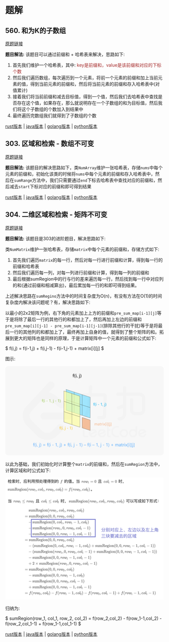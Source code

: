 # 题解

## 560. 和为K的子数组

[原题链接](https://leetcode-cn.com/problems/subarray-sum-equals-k/)

**题目解法:** 该题目可以通过前缀和 + 哈希表来解决，思路如下:

1. 首先我们维护一个哈希表，其中: <span style="color: brown;">key是前缀和，value是该前缀和对应的下标个数</span>
2. 然后我们遍历数组，每次遍历到一个元素，将前一个元素的前缀和加上当前元素的值，得到当前元素的前缀和，然后将当前元素的前缀和存入哈希表中(对值累计)
3. 接着我们将当前前缀和减去目标值，得到一个值，然后我们去哈希表中查找是否存在这个值，如果存在，那么就说明存在一个子数组的和为目标值，然后我们将这个子数组的个数加入到结果中
4. 最终遍历完数组我们就得到了子数组的个数

[rust版本](../../../codes/rust/560.和为-k-的子数组.rs) |
[java版本](../../../codes/java/560.和为-k-的子数组.java) |
[golang版本](../../../codes/golang/560.和为-k-的子数组.go) |
[python版本](../../../codes/python/560.和为-k-的子数组.py)

## 303. 区域和检索 - 数组不可变

[原题链接](https://leetcode-cn.com/problems/range-sum-query-immutable/)

**题目解法:**  该题目的解决思路如下，类`NumArray`维护一张哈希表，存储`nums`中每个元素的前缀和，初始化该类的时候将`nums`中每个元素的前缀和存入哈希表中，然后在`sumRange`方法中，我们只需要通过`end`下标去哈希表中查找对应的前缀和，然后减去`start`下标对应的前缀和即可得到结果

[rust版本](../../../codes//rust/303.区域和检索-数组不可变.rs) |
[java版本](../../../codes/java/303.区域和检索-数组不可变.java) |
[golang版本](../../../codes/golang/303.区域和检索-数组不可变.go) |
[python版本](../../../codes/python/303.区域和检索-数组不可变.py)

## 304. 二维区域和检索 - 矩阵不可变

[原题链接](https://leetcode-cn.com/problems/range-sum-query-2d-immutable/)

**题目解法:** 该题目是303的进阶题目，解决思路如下:

类`NumMatrix`维护一张哈希表，存储`matrix`中每个元素的前缀和，存储方式如下:

1. 首先我们遍历`matrix`的每一行，然后对每一行进行前缀和计算，得到每一行的前缀和哈希表
2. 然后我们遍历每一列，对每一列进行前缀和计算，得到每一列的前缀和
3. 最后根据sumRegion中的行与行的差来遍历每一行，然后找到每一行中对应列的和(通过前缀和相减算出)，最后累加每一行的和即可得到结果。

上述解决思路在`sumRegino`方法中的时间复杂度为O(n)，有没有方法在O(1)的时间复杂度内解决该问题呢？有，解决思路如下:

以最小的2x2矩阵为例，右下角的元素加上上方的前缀和`pre_sum_map[i-1][j]`等于是将除了最后一行的其他行的和都加上了，然后再加上左边的前缀和`pre_sum_map[i][j-1] - pre_sum_map[i-1][j-1]`(排除其他行的干扰)等于是将最后一行的其他列的和都加上了，最终再加上自身的值，就得到了整个矩阵的和。拓展到更大的矩阵也是同样的原理，于是计算矩阵中一个元素的前缀和公式如下:

$
f(i,j) = f(i-1,j) + f(i,j-1) - f(i-1,j-1) + matrix[i][j]
$

图示:

![matrixRangeSum](../../../resources/images/数据结构/matrix_pre_sum.png)

以此为基础，我们初始化时计算整个`matrix`的前缀和，然后在`sumRegion`方法中，计算区域和时公式如下:

![RegionSum](../../../resources/images/数据结构/region_sum.png)

归纳为:

$
sumRegion(row_1, col_1, row_2, col_2) = f(row_2,col_2) - f(row_1-1,col_2) - f(row_2,col_1-1) + f(row_1-1,col_1-1)
$

[rust版本](../../../codes/rust/304.二维区域和检索-矩阵不可变.rs) |
[java版本](../../../codes/java/304.二维区域和检索-矩阵不可变.java) |
[golang版本](../../../codes/golang/304.二维区域和检索-矩阵不可变.go) |
[python版本](../../../codes/python/304.二维区域和检索-矩阵不可变.py)
